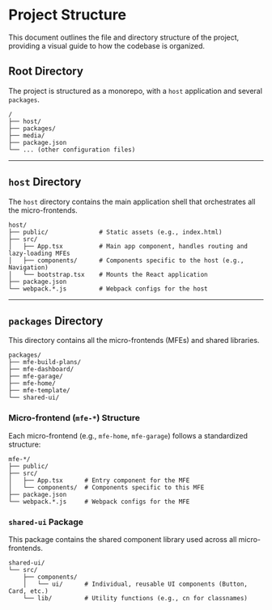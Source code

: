 # Project Structure

This document outlines the file and directory structure of the project, providing a visual guide to how the codebase is organized.

## Root Directory

The project is structured as a monorepo, with a `host` application and several `packages`.

```
/
├── host/
├── packages/
├── media/
├── package.json
└── ... (other configuration files)
```

---

## `host` Directory

The `host` directory contains the main application shell that orchestrates all the micro-frontends.

```
host/
├── public/              # Static assets (e.g., index.html)
├── src/
│   ├── App.tsx          # Main app component, handles routing and lazy-loading MFEs
│   ├── components/      # Components specific to the host (e.g., Navigation)
│   └── bootstrap.tsx    # Mounts the React application
├── package.json
└── webpack.*.js         # Webpack configs for the host
```

---

## `packages` Directory

This directory contains all the micro-frontends (MFEs) and shared libraries.

```
packages/
├── mfe-build-plans/
├── mfe-dashboard/
├── mfe-garage/
├── mfe-home/
├── mfe-template/
└── shared-ui/
```

### Micro-frontend (`mfe-*`) Structure

Each micro-frontend (e.g., `mfe-home`, `mfe-garage`) follows a standardized structure:

```
mfe-*/
├── public/
├── src/
│   ├── App.tsx      # Entry component for the MFE
│   └── components/  # Components specific to this MFE
├── package.json
└── webpack.*.js     # Webpack configs for the MFE
```

### `shared-ui` Package

This package contains the shared component library used across all micro-frontends.

```
shared-ui/
└── src/
    ├── components/
    │   └── ui/      # Individual, reusable UI components (Button, Card, etc.)
    └── lib/         # Utility functions (e.g., cn for classnames)
```
